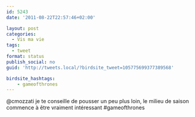 ```yaml
---
id: 5243
date: '2011-08-22T22:57:46+02:00'

layout: post
categories:
  - Vis ma vie
tags:
  - tweet
format: status
publish_social: no
guid: 'http://tweets.local/?birdsite_tweet=105775699377389568'

birdsite_hashtags:
    - gameofthrones
---
```


@cmozzati je te conseille de pousser un peu plus loin, le milieu de saison commence à être vraiment intéressant #gameofthrones